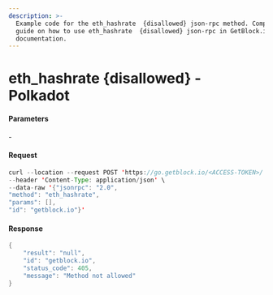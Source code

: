 ```yaml
---
description: >-
  Example code for the eth_hashrate  {disallowed} json-rpc method. Сomplete
  guide on how to use eth_hashrate  {disallowed} json-rpc in GetBlock.io Web3
  documentation.
---
```


# eth\_hashrate {disallowed} - Polkadot

#### Parameters

\-

#### Request

```java
curl --location --request POST 'https://go.getblock.io/<ACCESS-TOKEN>/' \
--header 'Content-Type: application/json' \
--data-raw '{"jsonrpc": "2.0",
"method": "eth_hashrate",
"params": [],
"id": "getblock.io"}'
```

#### Response

```java
{
    "result": "null",
    "id": "getblock.io",
    "status_code": 405,
    "message": "Method not allowed"
}
```
